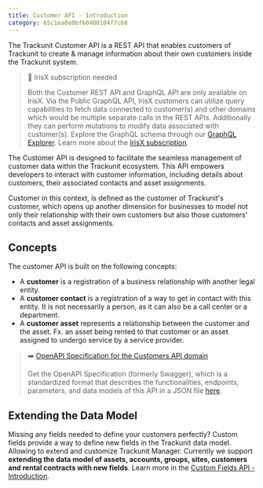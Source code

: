 ```yaml
---
title: Customer API - Introduction
category: 65c1ea0e0bf60400104f7c68
---
```

The Trackunit Customer API is a REST API that enables customers of Trackunit to create & manage information about their own customers inside the Trackunit system.

> 📘 IrisX subscription needed
>
> Both the Customer REST API and GraphQL API are only available on IrisX. Via the Public GraphQL API, IrisX customers can utilize query capabilities to fetch data connected to customer(s) and other domains which would be multiple separate calls in the REST APIs. Additionally they can perform mutations to modify data associated with customer(s). Explore the GraphQL schema through our [GraphQL Explorer](https://apps.iris.trackunit.com/graphql-public-viewer/). Learn more about the [IrisX subscription](https://developers.trackunit.com/docs/irisx-overview).

The Customer API is designed to facilitate the seamless management of customer data within the Trackunit ecosystem. This API empowers developers to interact with customer information, including details about customers, their associated contacts and asset assignments.

Customer in this context, is defined as the customer of Trackunit's customer, which opens up another dimension for businesses to model not only their relationship with their own customers but also those customers' contacts and asset assignments.

## Concepts

The customer API is built on the following concepts:

- A **customer** is a registration of a business relationship with another legal entity.
- A **customer contact** is a registration of a way to get in contact with this entity. It is not necessarily a person, as it can also be a call center or a department.
- A **customer asset** represents a relationship between the customer and the asset. Fx. an asset being rented to that customer or an asset assigned to undergo service by a service provider.

> ➡️ [OpenAPI Specification for the Customers API domain](https://developers.trackunit.com/openapi/customer-api.json)
>
> Get the OpenAPI Specification (formerly Swagger), which is a standardized format that describes the functionalities, endpoints, parameters, and data models of this API in a JSON file [here](https://developers.trackunit.com/openapi/customer-api.json).

## Extending the Data Model

Missing any fields needed to define your customers perfectly? Custom fields provide a way to define new fields in the Trackunit data model. Allowing to extend and customize Trackunit Manager. Currently we support **extending the data model of assets, accounts, groups, sites, customers and rental contracts with new fields**. Learn more in the [Custom Fields API -Introduction](https://developers.trackunit.com/reference/custom-field-intro#define-your-own-custom-fields).

